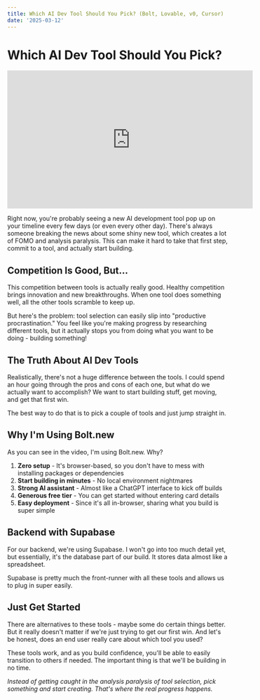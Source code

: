 ```yaml
---
title: Which AI Dev Tool Should You Pick? (Bolt, Lovable, v0, Cursor)
date: '2025-03-12'
---
```


# Which AI Dev Tool Should You Pick?

<iframe width="560" height="315" src="https://www.youtube.com/embed/ao9Et8bsbPQ" title="YouTube video player" frameborder="0" allow="accelerometer; autoplay; clipboard-write; encrypted-media; gyroscope; picture-in-picture; web-share" referrerpolicy="strict-origin-when-cross-origin" allowfullscreen></iframe>

Right now, you're probably seeing a new AI development tool pop up on your timeline every few days (or even every other day). There's always someone breaking the news about some shiny new tool, which creates a lot of FOMO and analysis paralysis. This can make it hard to take that first step, commit to a tool, and actually start building.

## Competition Is Good, But...

This competition between tools is actually really good. Healthy competition brings innovation and new breakthroughs. When one tool does something well, all the other tools scramble to keep up.

But here's the problem: tool selection can easily slip into "productive procrastination." You feel like you're making progress by researching different tools, but it actually stops you from doing what you want to be doing - building something!

## The Truth About AI Dev Tools

Realistically, there's not a huge difference between the tools. I could spend an hour going through the pros and cons of each one, but what do we actually want to accomplish? We want to start building stuff, get moving, and get that first win.

The best way to do that is to pick a couple of tools and just jump straight in.

## Why I'm Using Bolt.new

As you can see in the video, I'm using Bolt.new. Why?

1. **Zero setup** - It's browser-based, so you don't have to mess with installing packages or dependencies
2. **Start building in minutes** - No local environment nightmares
3. **Strong AI assistant** - Almost like a ChatGPT interface to kick off builds
4. **Generous free tier** - You can get started without entering card details
5. **Easy deployment** - Since it's all in-browser, sharing what you build is super simple

## Backend with Supabase

For our backend, we're using Supabase. I won't go into too much detail yet, but essentially, it's the database part of our build. It stores data almost like a spreadsheet.

Supabase is pretty much the front-runner with all these tools and allows us to plug in super easily.

## Just Get Started

There are alternatives to these tools - maybe some do certain things better. But it really doesn't matter if we're just trying to get our first win. And let's be honest, does an end user really care about which tool you used?

These tools work, and as you build confidence, you'll be able to easily transition to others if needed. The important thing is that we'll be building in no time.

*Instead of getting caught in the analysis paralysis of tool selection, pick something and start creating. That's where the real progress happens.*